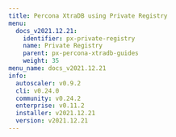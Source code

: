 ```yaml
---
title: Percona XtraDB using Private Registry
menu:
  docs_v2021.12.21:
    identifier: px-private-registry
    name: Private Registry
    parent: px-percona-xtradb-guides
    weight: 35
menu_name: docs_v2021.12.21
info:
  autoscaler: v0.9.2
  cli: v0.24.0
  community: v0.24.2
  enterprise: v0.11.2
  installer: v2021.12.21
  version: v2021.12.21
---
```


